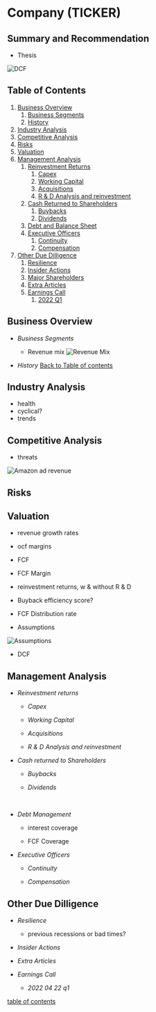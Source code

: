 # Company (TICKER)

## Summary and Recommendation
- Thesis


![DCF](https://dsm01pap006files.storage.live.com/y4mClEU9ZqNvuWRvAIIYqj6IL53-F5Mzd5KVARxwr6uip5lXLNMpi9h21n--gG6W7KTlCakW-yap1bIkWA0C651UTd72Td9HnJnj6iq26WFCFMBZaa7YrDMa2fmQmpPsmB6lv6OycAlpsN-XRtZG13TcKYQ-vOLPdURQBijCkMdxDNvMKW6yM79lJDTdI3B08vW?width=1260&height=456&cropmode=none)

## Table of Contents <a name="table-of-contents"></a>

1. [Business Overview](#business-overview)
	1. [Business Segments](#business-segments)
	1. [History](#business-history)
1. [Industry Analysis](#industry-analysis)
1. [Competitive Analysis](#competitive-analysis)
1. [Risks](#risks)
1. [Valuation](#valuation)
1. [Management Analysis](#management-analysis)
	1. [Reinvestment Returns](#reinvestment-returns)
		1. [Capex](#capex)
		1. [Working Capital](#working-capital)
		1. [Acquisitions](#acquisitions)
		1. [R & D Analysis and reinvestment](#rd-analysis)
	1. [Cash Returned to Shareholders](#cash-returned-to-shareholders)
		1. [Buybacks](#buybacks)
		1. [Dividends](#dividends)
	1. [Debt and Balance Sheet](#balance-sheet-analysis)
	1. [Executive Officers](#executive-officers)
		1. [Continuity](#continuity)
		1. [Compensation](#compensation)
1. [Other Due Dilligence](#due-dilligence)
	1. [Resilience](#resilience)
	1. [Insider Actions](#insider-actions)
	1. [Major Shareholders](#major-shareholders)
	1. [Extra Articles](#extra-articles)
	1. [Earnings Call](#earnings-call)
		1. [2022 Q1](#2022Q1)

## Business Overview <a name="business-overview"></a>

- *Business Segments*<a name="business-segments"></a>

	- Revenue mix
![Revenue Mix](https://dsm01pap006files.storage.live.com/y4m7SoySUgJGZSNlLz7nM_B1A60uGnRDTRtA1jeL4aXVY2ecP3G3-62r6Cc22DfsZHBmHOCX6hfFNEMz8ykJzPpxo_5Hw4Egvnz4cXz0lcKZvR1EY1VYoumwemYU0caxVZKN7RyxFrE7VfjwbX36TBBuir2HTB2qgg-m3PdvyqLDi2njv_rBPm1zVgr1YvEi9b5?width=1378&height=538&cropmode=none)

	

- *History* <a name="business-history"></a>
[Back to Table of contents](#table-of-contents)

## Industry Analysis <a name="industry-analysis"></a>

- health
- cyclical?
- trends

## Competitive Analysis <a name="competitive-analysis"></a>

- threats 

![Amazon ad revenue](https://dsm01pap006files.storage.live.com/y4mXbz1eAQ6MVUJlAzijud0g6ZoTAqzy5eILLzuYM5t48GnWGuH5OhVAz04LphaXvaLORtHpzWwqSvnYXy1mfbE8E8te7gk5vauw6-HRsORT9d81wXwMZOrXKLPiWY1YdwYLs5mqp4M6DMJBvAKCjqOmoRKFTuS25zyD_j5k3ozTrQGDexDhdxm8ThkyBe9hTIt?width=741&height=431&cropmode=none)


## Risks <a name="risks"></a>
## Valuation <a name="valuation"></a>

- revenue growth rates

- ocf margins

- FCF

- FCF Margin
	
- reinvestment returns, w & without R & D

- Buyback efficiency score?

- FCF Distribution rate

- Assumptions

![Assumptions](https://dsm01pap006files.storage.live.com/y4m9fPeHT_ULM6ZfzjUT4o8jOuBAKy5ENWL-3Th2gxU8woHCSaZPa6sd4VfUi6N9SMNbASqSEBT5rxC5G_7VeUI8OP5roXRjeY0QvfdgFm86gJ1pgK3o_aE4EDQoSCmAJ8R9ZwuSR6PxSN4Uftit6Xo8ZWM_tObLpFTLlJphxvlzeZHC5vf62zutzIDarlSZiIO?width=860&height=258&cropmode=none)

- DCF


## Management Analysis <a name="management-analysis"></a>

- *Reinvestment returns* <a name="reinvestment-returns"></a>

	- *Capex* <a name="capex"></a>

	- *Working Capital* <a name="working-capital"></a>

	- *Acquisitions* <a name="acquisitions"></a>

	- *R & D Analysis and reinvestment* <a name="rd-analysis"></a>


- *Cash returned to Shareholders* <a name="cash-returned-to-shareholders"></a>

	- *Buybacks* <a name="buybacks"></a>


	- *Dividends* <a name="dividends"></a>

<br>

- *Debt Management* <a name="balance-sheet-analysis"></a>

	- interest coverage

	- FCF Coverage


- *Executive Officers* <a name="executive-officers"></a>


	- *Continuity* <a name="continuity"></a>


	- *Compensation* <a name="compensation"></a>

## Other Due Dilligence <a name="due-dilligence"></a>
- *Resilience*  <a name="resilience"></a>
	- previous recessions or bad times?


- *Insider Actions*  <a name="insider-actions"></a>



- *Extra Articles* <a name="extra-articles"></a> 

- *Earnings Call* <a name="earnings-call"></a> 

	- *2022 04 22 q1* <a name="2022Q1"></a> 

[table of contents](#table-of-contents)

